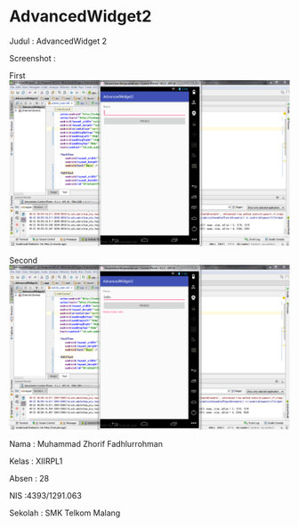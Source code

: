 # AdvancedWidget2

Judul : AdvancedWidget 2

Screenshot : 

First
![alt text](https://github.com/zhorif/AdvancedWidget2/blob/master/1.PNG "Screenshot 1")

Second 
![alt text](https://github.com/zhorif/AdvancedWidget2/blob/master/2.PNG "Screenshot 2")


Nama    : Muhammad Zhorif Fadhlurrohman

Kelas   : XIIRPL1

Absen   : 28

NIS     :4393/1291.063

Sekolah : SMK Telkom Malang

